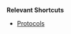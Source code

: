 **Relevant Shortcuts**
- [Protocols](https://gitlab.uni-ulm.de/se-anwendungsprojekt-22-23/documentation)
